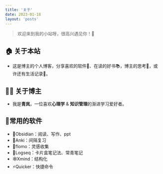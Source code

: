 ```yaml
---
title: '关于'
date: 2023-01-18
layout: 'posts'
---
```




> 欢迎来到我的小站呀，很高兴遇见你！🤝

## 🏠 关于本站

- 这是博主的个人博客，分享喜欢的软件🤖、在读的好书📚，博主的思考🧠，或许还有生活记录📝。

## 👨‍💻 关于博主

- 我是**青岚**，一位喜欢**心理学** & **知识管理**的渐进学习爱好者。

## 🤖常用的软件

- 💎Obsidian：阅读、写作、ppt
- 🎴Anki：间隔复习
- 💭flomo：灵感收集
- 🐻Logseq：卡片盒笔记法、常青笔记
- 🕸️Xmind：结构化
- ⚡Quicker：快捷命令
